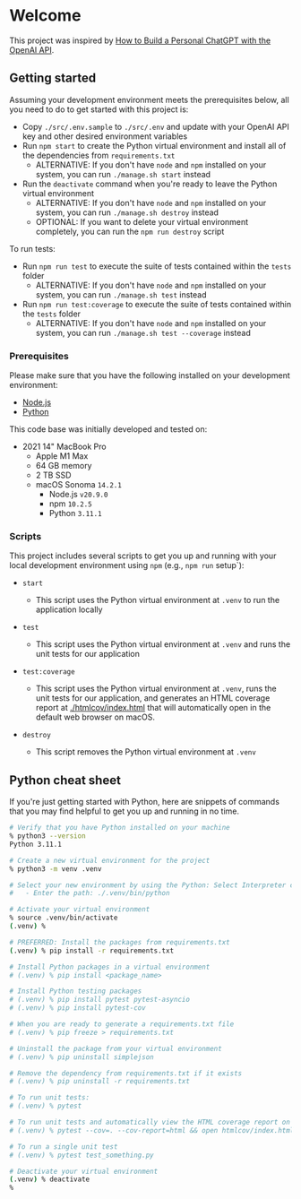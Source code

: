 # Welcome

This project was inspired by [How to Build a Personal ChatGPT with the OpenAI API](https://medium.com/@jordan_gibbs/how-to-build-a-personal-chatgpt-with-the-openai-api-2130b48f9586).

## Getting started

Assuming your development environment meets the prerequisites below, all you need to do to get started with this project is:

- Copy `./src/.env.sample` to `./src/.env` and update with your OpenAI API key and other desired environment variables
- Run `npm start` to create the Python virtual environment and install all of the dependencies from `requirements.txt`
  - ALTERNATIVE: If you don't have `node` and `npm` installed on your system, you can run `./manage.sh start` instead
- Run the `deactivate` command when you're ready to leave the Python virtual environment
  - ALTERNATIVE: If you don't have `node` and `npm` installed on your system, you can run `./manage.sh destroy` instead
  - OPTIONAL: If you want to delete your virtual environment completely, you can run the `npm run destroy` script

To run tests:

- Run `npm run test` to execute the suite of tests contained within the `tests` folder
  - ALTERNATIVE: If you don't have `node` and `npm` installed on your system, you can run `./manage.sh test` instead
- Run `npm run test:coverage` to execute the suite of tests contained within the `tests` folder
  - ALTERNATIVE: If you don't have `node` and `npm` installed on your system, you can run `./manage.sh test --coverage` instead

### Prerequisites

Please make sure that you have the following installed on your development environment:

- [Node.js](https://nodejs.org/en)
- [Python](https://www.python.org)

This code base was initially developed and tested on:

- 2021 14" MacBook Pro
  - Apple M1 Max
  - 64 GB memory
  - 2 TB SSD
  - macOS Sonoma `14.2.1`
    - Node.js `v20.9.0`
    - npm `10.2.5`
    - Python `3.11.1`

### Scripts

This project includes several scripts to get you up and running with your local development environment using `npm` (e.g., `npm run` setup`):

- `start`

  - This script uses the Python virtual environment at `.venv` to run the application locally

- `test`

  - This script uses the Python virtual environment at `.venv` and runs the unit tests for our application

- `test:coverage`

  - This script uses the Python virtual environment at `.venv`, runs the unit tests for our application, and generates an HTML coverage report at [./htmlcov/index.html](./htmlcov/index.html) that will automatically open in the default web browser on macOS.

- `destroy`
  - This script removes the Python virtual environment at `.venv`

## Python cheat sheet

If you're just getting started with Python, here are snippets of commands that you may find helpful to get you up and running in no time.

```sh
# Verify that you have Python installed on your machine
% python3 --version
Python 3.11.1

# Create a new virtual environment for the project
% python3 -m venv .venv

# Select your new environment by using the Python: Select Interpreter command in VS Code
#   - Enter the path: ./.venv/bin/python

# Activate your virtual environment
% source .venv/bin/activate
(.venv) %

# PREFERRED: Install the packages from requirements.txt
(.venv) % pip install -r requirements.txt

# Install Python packages in a virtual environment
# (.venv) % pip install <package_name>

# Install Python testing packages
# (.venv) % pip install pytest pytest-asyncio
# (.venv) % pip install pytest-cov

# When you are ready to generate a requirements.txt file
# (.venv) % pip freeze > requirements.txt

# Uninstall the package from your virtual environment
# (.venv) % pip uninstall simplejson

# Remove the dependency from requirements.txt if it exists
# (.venv) % pip uninstall -r requirements.txt

# To run unit tests:
# (.venv) % pytest

# To run unit tests and automatically view the HTML coverage report on macOS:
# (.venv) % pytest --cov=. --cov-report=html && open htmlcov/index.html

# To run a single unit test
# (.venv) % pytest test_something.py

# Deactivate your virtual environment
(.venv) % deactivate
% 
```
